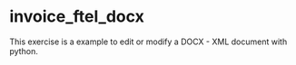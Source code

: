 # invoice_ftel_docx
This exercise is a example to edit or modify a DOCX - XML document with python.
